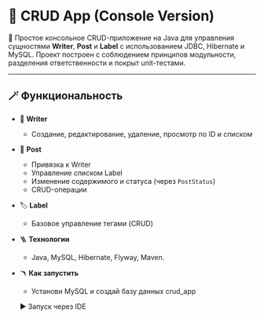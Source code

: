 # 🧩 CRUD App (Console Version)

📌 Простое консольное CRUD-приложение на Java для управления сущностями **Writer**, **Post** и **Label** с использованием JDBC, Hibernate и MySQL. Проект построен с соблюдением принципов модульности, разделения ответственности и покрыт unit-тестами.

---

## 🪄 Функциональность

- 🗿 **Writer**
    - Создание, редактирование, удаление, просмотр по ID и списком

- 📝 **Post**
    - Привязка к Writer
    - Управление списком Label
    - Изменение содержимого и статуса (через `PostStatus`)
    - CRUD-операции

- 🏷️ **Label**
    - Базовое управление тегами (CRUD)


- 🪜 **Технологии**
  - Java, MySQL, Hibernate, Flyway, Maven.

- 🪃 **Как запустить**
  - Установи MySQL и создай базу данных crud_app
  
  ▶️ Запуск через IDE
